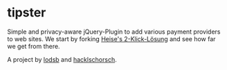 tipster
=======

Simple and privacy-aware jQuery-Plugin to add various payment providers to web sites.
We start by forking [Heise's 2-Klick-Lösung](http://www.heise.de/extras/socialshareprivacy/) and see how far we get from there.

A project by [lodsb](https://github.com/lodsb) and [hacklschorsch](https://github.com/hacklschorsch).
